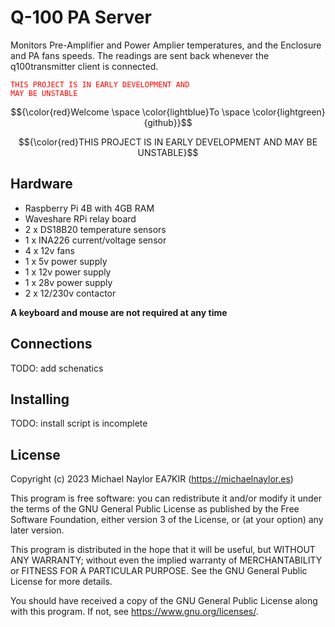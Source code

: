 # Q-100 PA Server
Monitors Pre-Amplifier and Power Amplier temperatures, and the Enclosure and PA fans speeds. The readings are sent back whenever the q100transmitter client is connected.

<code style="color : red">THIS PROJECT IS IN EARLY DEVELOPMENT AND MAY BE UNSTABLE</code>

$${\color{red}Welcome \space \color{lightblue}To \space \color{lightgreen}{github}}$$

$${\color{red}THIS PROJECT IS IN EARLY DEVELOPMENT AND MAY BE UNSTABLE}$$

## Hardware
- Raspberry Pi 4B with 4GB RAM
- Waveshare RPi relay board
- 2 x DS18B20 temperature sensors
- 1 x INA226 current/voltage sensor
- 4 x 12v fans
- 1 x 5v power supply
- 1 x 12v power supply
- 1 x 28v power supply
- 2 x 12/230v contactor

**A keyboard and mouse are not required at any time**
## Connections
TODO: add schenatics
## Installing
TODO: install script is incomplete
## License
Copyright (c) 2023 Michael Naylor EA7KIR (https://michaelnaylor.es)

This program is free software: you can redistribute it and/or modify it under the terms of the GNU General Public License as published by the Free Software Foundation, either version 3 of the License, or (at your option) any later version.

This program is distributed in the hope that it will be useful, but WITHOUT ANY WARRANTY; without even the implied warranty of MERCHANTABILITY or FITNESS FOR A PARTICULAR PURPOSE. See the GNU General Public License for more details.

You should have received a copy of the GNU General Public License along with this program. If not, see https://www.gnu.org/licenses/.
